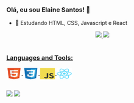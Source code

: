 ### Olá, eu sou Elaine Santos! 👋

- 🌱 Estudando HTML, CSS, Javascript e React

<div align="center">
  <a href="https://github.com/elainesantos-in">
  <img height="150em" src="https://github-readme-stats.vercel.app/api?username=elainesantos-in&show_icons=true&theme=default&include_all_commits=true&count_private=true"/>
  <img height="150em" src="https://github-readme-stats.vercel.app/api/top-langs/?username=elainesantos-in&layout=compact&langs_count=7&theme=default"/>
</div>
  
<div style="display: inline_block"><br>
  <h3 align="left">Languages and Tools:</h3>
  <img align="center" alt="Elaine-HTML" height="30" width="40" src="https://raw.githubusercontent.com/devicons/devicon/master/icons/html5/html5-original.svg">
  <img align="center" alt="Elaine-CSS" height="30" width="40" src="https://raw.githubusercontent.com/devicons/devicon/master/icons/css3/css3-original.svg">
  <img align="center" alt="Elaine-CSS" height="30" width="40" src="https://raw.githubusercontent.com/devicons/devicon/master/icons/javascript/javascript-original.svg">
  <img align="center" alt="Elaine-CSS" height="30" width="40" src="https://raw.githubusercontent.com/devicons/devicon/master/icons/react/react-original.svg">
</div>

  ##
  
  <a href="https://www.instagram.com/elainesantos.in/" target="_blank"><img src="https://img.shields.io/badge/-Instagram-%23E4405F?style=for-the-badge&logo=instagram&logoColor=white" target="_blank"></a>
  <a href="https://www.linkedin.com/in/elaine-santos-6a20921a6/" target="_blank"><img src="https://img.shields.io/badge/-LinkedIn-%230077B5?style=for-the-badge&logo=linkedin&logoColor=white" target="_blank"></a>
  

  
  

